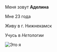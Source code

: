 Меня зовут **Аделина**

Мне 23 года

Живу в г. Нижнекамск

Учусь в _Нетологии_

![Это я](https://sun9-53.userapi.com/impf/c846322/v846322493/1b2fa3/UjGW86rFFiA.jpg?size=864x1080&quality=96&sign=4ca18ae2b048a261c4f22878f21abf0a&type=album)